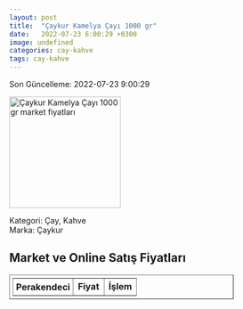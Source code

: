 ```yaml
---
layout: post
title:  "Çaykur Kamelya Çayı 1000 gr"
date:   2022-07-23 6:00:29 +0300
image: undefined
categories: cay-kahve
tags: cay-kahve
---
```


Son Güncelleme: 2022-07-23 9:00:29

<img src="undefined" width="200" alt="Çaykur Kamelya Çayı 1000 gr market fiyatları" />

Kategori: Çay, Kahve
<br />
Marka: Çaykur

<h2>Market ve Online Satış Fiyatları</h2>

<table border="1" style="padding: 5px;width:80%;">
  <tr>
    <td style="padding: 5px;"><strong>Perakendeci</strong></td>
    <td><strong>Fiyat</strong></td>
    <td><strong>İşlem</strong></td>
  </tr>
  
</table>
